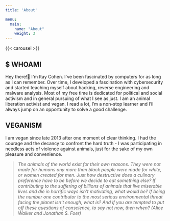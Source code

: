 ```yaml
---
title: 'About'

menu:
  main:
    name: "About"
    weight: 3
---
```



<script type="text/javascript" src="/js/carousel.js"></script>
<link rel="stylesheet" href="/css/carousel.css">

{{< carousel >}}


## $ WHOAMI

Hey there!👋 I'm Itay Cohen. I've been fascinated by computers for as long as I can remember. Over time, I developed a fascination with cybersecurity and started teaching myself about hacking, reverse engineering and malware analysis. Most of my free time is dedicated for political and social activism and in general pursuing of what I see as just. I am an animal liberation activist and vegan. I read a lot, I’m a non-stop learner and I’ll always jump on an opportunity to solve a good challenge.


## VEGANISM


I am vegan since late 2013 after one moment of clear thinking. I had the courage and the decancy to confront the hard truth - I was participating in needless acts of violence against animals, just for the sake of my own pleasure and convenience.

  > _The animals of the world exist for their own reasons. They were not made for humans any more than black people were made for white, or women created for men.
  Just how destructive does a culinary preference have to be before we decide to eat something else? If contributing to the suffering of billions of animals that live miserable lives and die in horrific ways isn't motivating, what would be? If being the number one contributor to the most serious environmental threat facing the planet isn't enough, what is? And if you are tempted to put off these questions of conscience, to say not now, then when? (Alice Walker and Jonathan S. Foer)_

